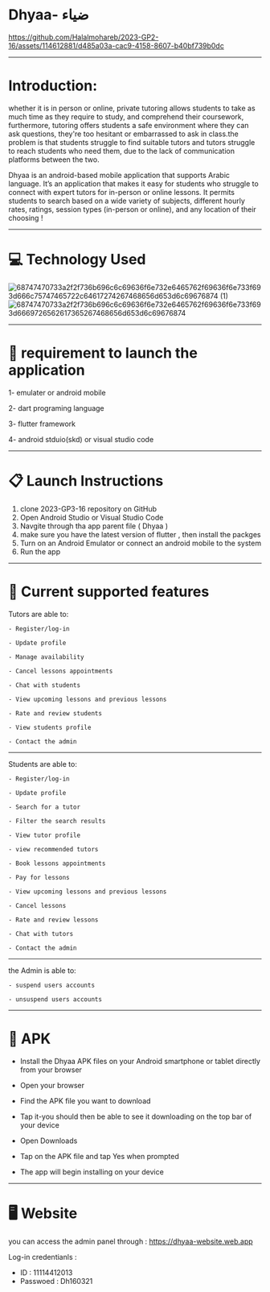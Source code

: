 # Dhyaa- ضياء




https://github.com/Halalmohareb/2023-GP2-16/assets/114612881/d485a03a-cac9-4158-8607-b40bf739b0dc




-----------------------------------------------------------------------------------------------------------------------------------------------------
# Introduction:
whether it is in person or online, private tutoring allows students to take as much time as they require to study, and comprehend their coursework, furthermore, tutoring offers students a safe environment where they can ask questions, they're too hesitant or embarrassed to ask in class.the problem is that students struggle to find suitable tutors and tutors struggle to reach students who need them, due to the lack of communication platforms between the two.


Dhyaa is an android-based mobile application that supports Arabic language. It’s an application that makes it easy for students who struggle to connect with expert tutors for in-person or online lessons. It permits students to search based on a wide variety of subjects, different hourly rates, ratings, session types (in-person or online), and any location of their choosing !


-----------------------------------------------------------------------------------------------------------------------------------------------------
# 💻 Technology Used

![68747470733a2f2f736b696c6c69636f6e732e6465762f69636f6e733f693d666c75747465722c64617274267468656d653d6c69676874 (1)](https://github.com/Halalmohareb/2023-GP2-16/assets/114612881/3e3f48b9-a154-4c59-a812-321d775f9889) 
![68747470733a2f2f736b696c6c69636f6e732e6465762f69636f6e733f693d6669726562617365267468656d653d6c69676874](https://github.com/Halalmohareb/2023-GP2-16/assets/114612881/91906d4e-ff22-4600-b41e-572ddb3ee09d)


-----------------------------------------------------------------------------------------------------------------------------------------------------
# 🔘 requirement to launch the application

1-  emulater or android mobile

2- dart programing language

3- flutter framework

4- android stduio(skd) or visual studio code

---------------------------------------------------------------------------------------------------------------------------------------------
# 📋 Launch Instructions

1. clone 2023-GP3-16 repository on GitHub 
2. Open Android Studio or Visual Studio Code
3. Navgite through tha app parent file ( Dhyaa ) 
4. make sure you have the latest version of flutter , then install the packges
5. Turn on an Android Emulator or connect an android mobile to the system 
6. Run the app


-----------------------------------------------------------------------------------------------------------------------------------------------------
# 📱 Current supported features 

Tutors are able to:

    - Register/log-in
 
    - Update profile
 
    - Manage availability
     
    - Cancel lessons appointments 
    
    - Chat with students 
    
    - View upcoming lessons and previous lessons 
    
    - Rate and review students 
    
    - View students profile 
    
    - Contact the admin
 
------------------------------

Students are able to:

    - Register/log-in
 
    - Update profile
 
    - Search for a tutor
    
    - Filter the search results
 
    - View tutor profile
    
    - view recommended tutors 
    
    - Book lessons appointments 
    
    - Pay for lessons 
    
    - View upcoming lessons and previous lessons 
    
    - Cancel lessons 
  
    - Rate and review lessons 
    
    - Chat with tutors 
    
    - Contact the admin
    
 ------------------------------
 
the Admin is able to:
 
    - suspend users accounts 
    
    - unsuspend users accounts 

    
---------------------------------------------------------------------------------------------------------------------------------------------
# 📱 APK
 
 - Install the Dhyaa APK files on your Android smartphone or tablet directly from your browser 
 
 - Open your browser
 
 - Find the APK file you want to download 
 
 - Tap it-you should then be able to see it downloading on the top bar of your device 
 
 - Open Downloads 
 
 - Tap on the APK file and tap Yes when prompted 

- The app will begin installing on your device

---------------------------------------------------------------------------------------------------------------------------------------------------

# 🖥 Website 

you can access the admin panel through : https://dhyaa-website.web.app 

Log-in credentianls : 
- ID : 11114412013
- Passwoed : Dh160321
